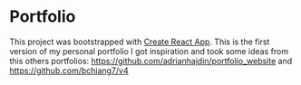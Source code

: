 # Portfolio

This project was bootstrapped with [Create React App](https://github.com/facebook/create-react-app).
This is the first version of my personal portfolio I got inspiration and took some ideas from this others portfolios:
https://github.com/adrianhajdin/portfolio_website and https://github.com/bchiang7/v4
